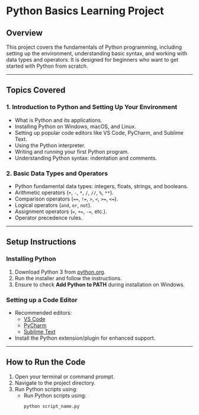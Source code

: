 # Python Basics Learning Project

## Overview
This project covers the fundamentals of Python programming, including setting up the environment, understanding basic syntax, and working with data types and operators. It is designed for beginners who want to get started with Python from scratch.

---

## Topics Covered

### 1. Introduction to Python and Setting Up Your Environment
- What is Python and its applications.
- Installing Python on Windows, macOS, and Linux.
- Setting up popular code editors like VS Code, PyCharm, and Sublime Text.
- Using the Python interpreter.
- Writing and running your first Python program.
- Understanding Python syntax: indentation and comments.

### 2. Basic Data Types and Operators
- Python fundamental data types: integers, floats, strings, and booleans.
- Arithmetic operators (`+`, `-`, `*`, `/`, `//`, `%`, `**`).
- Comparison operators (`==`, `!=`, `>`, `<`, `>=`, `<=`).
- Logical operators (`and`, `or`, `not`).
- Assignment operators (`=`, `+=`, `-=`, etc.).
- Operator precedence rules.

---

## Setup Instructions

### Installing Python
1. Download Python 3 from [python.org](https://www.python.org/downloads/).
2. Run the installer and follow the instructions.
3. Ensure to check **Add Python to PATH** during installation on Windows.

### Setting up a Code Editor
- Recommended editors:
  - [VS Code](https://code.visualstudio.com/)
  - [PyCharm](https://www.jetbrains.com/pycharm/download/)
  - [Sublime Text](https://www.sublimetext.com/)
- Install the Python extension/plugin for enhanced support.

---

## How to Run the Code

1. Open your terminal or command prompt.
2. Navigate to the project directory.
3. Run Python scripts using:
    - Run Python scripts using:
        ```bash
        python script_name.py
